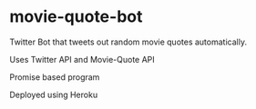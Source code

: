 # movie-quote-bot

Twitter Bot that tweets out random movie quotes automatically.

Uses Twitter API and Movie-Quote API

Promise based program

Deployed using Heroku
